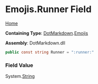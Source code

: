 # Emojis\.Runner Field

[Home](../../../README.md)

**Containing Type**: [DotMarkdown](../../README.md)\.[Emojis](../README.md)

**Assembly**: DotMarkdown\.dll

```csharp
public const string Runner = ":runner:"
```

### Field Value

System\.[String](https://docs.microsoft.com/en-us/dotnet/api/system.string)